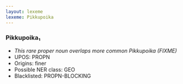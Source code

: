 ```yaml
---
layout: lexeme
lexeme: Pikkupoika
---
```


###  Pikkupoika₁

* _This rare proper noun overlaps more common *Pikkupoika* (FIXME)_
* UPOS:  PROPN
* Origins: finer 
* Possible NER class:  GEO
* Blacklisted:  PROPN-BLOCKING


